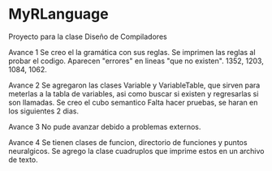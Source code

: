 # MyRLanguage

Proyecto para la clase Diseño de Compiladores

Avance 1
Se creo el la gramática con sus reglas. Se imprimen las reglas al probar el codigo.
Aparecen "errores" en lineas "que no existen". 1352, 1203, 1084, 1062.

Avance 2
Se agregaron las clases Variable y VariableTable, que sirven para meterlas a la tabla de variables, asi como buscar si existen y regresarlas si son llamadas.
Se creo el cubo semantico
Falta hacer pruebas, se haran en los siguientes 2 dias.

Avance 3
No pude avanzar debido a problemas externos.

Avance 4
Se tienen clases de funcion, directorio de funciones y puntos neuralgicos.
Se agrego la clase cuadruplos que imprime estos en un archivo de texto.
